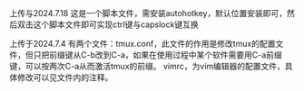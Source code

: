 上传与2024.7.18
这是一个脚本文件，需安装autohotkey，默认位置安装即可，然后双击这个脚本文件即可实现ctrl键与capslock键互换


上传于2024.7.4
有两个文件：tmux.conf，此文件的作用是修改tmux的配置文件，但只把前缀键从C-b改到C-a，如果在使用过程中某个软件需要用C-a前缀键，可以按两次C-a从而激活tmux的前缀。
vimrc，为vim编辑器的配置文件，具体修改可以见文件内的注释。

